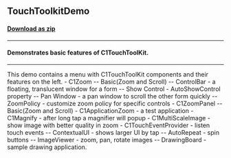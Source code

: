 ## TouchToolkitDemo
#### [Download as zip](https://grapecity.github.io/DownGit/#/home?url=https://github.com/GrapeCity/ComponentOne-WinForms-Samples/tree/master/NetFramework\TouchToolkit\CS\TouchToolkitDemo)
____
#### Demonstrates basic features of C1TouchToolKit.
____
This demo contains a menu with C1TouchToolKit components and their features on the left. - C1Zoom -- Basic(Zoom and Scroll) -- ControlBar - a floating, translucent window for a form -- Show Control - AutoShowControl property -- Pan Window - a pan window to scroll the other form quickly -- ZoomPolicy - customize zoom policy for specific controls - C1ZoomPanel -- Basic(Zoom and Scroll) - C1ApplicationZoom - a test application - C1Magnify - after long tap a magnifier will popup - C1MultiScaleImage - show image with better quality in zoom - C1TouchEventProvider - listen touch events -- ContextualUI - shows larger UI by tap -- AutoRepeat - spin buttons -- ImageViewer - zoom, pan, rotate images -- DrawingBoard - sample drawing application. 



